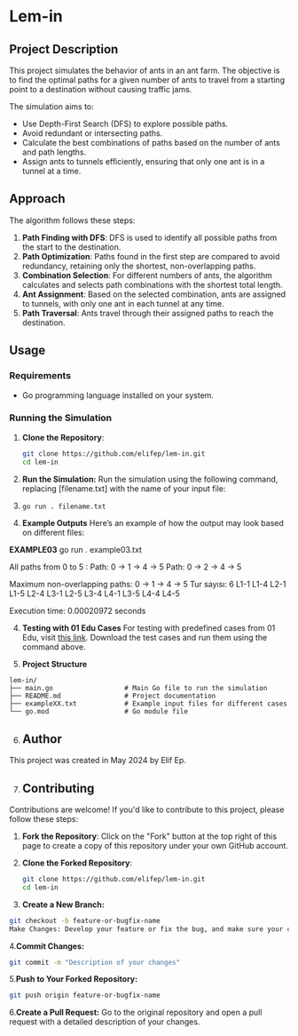 # Lem-in

## Project Description
This project simulates the behavior of ants in an ant farm. The objective is to find the optimal paths for a given number of ants to travel from a starting point to a destination without causing traffic jams.

The simulation aims to:
- Use Depth-First Search (DFS) to explore possible paths.
- Avoid redundant or intersecting paths.
- Calculate the best combinations of paths based on the number of ants and path lengths.
- Assign ants to tunnels efficiently, ensuring that only one ant is in a tunnel at a time.

## Approach
The algorithm follows these steps:

1. **Path Finding with DFS**: DFS is used to identify all possible paths from the start to the destination.
2. **Path Optimization**: Paths found in the first step are compared to avoid redundancy, retaining only the shortest, non-overlapping paths.
3. **Combination Selection**: For different numbers of ants, the algorithm calculates and selects path combinations with the shortest total length.
4. **Ant Assignment**: Based on the selected combination, ants are assigned to tunnels, with only one ant in each tunnel at any time.
5. **Path Traversal**: Ants travel through their assigned paths to reach the destination.

## Usage

### Requirements
- Go programming language installed on your system.

### Running the Simulation

1. **Clone the Repository**:
   ```bash
   git clone https://github.com/elifep/lem-in.git
   cd lem-in
2. **Run the Simulation:** Run the simulation using the following command, replacing [filename.txt] with the name of your input file:
3.  ```bash
    go run . filename.txt
4. **Example Outputs**
Here’s an example of how the output may look based on different files:

**EXAMPLE03**
go run . example03.txt

All paths from 0 to 5 :
Path: 0 -> 1 -> 4 -> 5
Path: 0 -> 2 -> 4 -> 5

Maximum non-overlapping paths:
0 -> 1 -> 4 -> 5
Tur sayısı: 6
L1-1
L1-4 L2-1
L1-5 L2-4 L3-1
L2-5 L3-4 L4-1
L3-5 L4-4
L4-5

Execution time: 0.00020972 seconds

4. **Testing with 01 Edu Cases**
For testing with predefined cases from 01 Edu, visit [this link](https://github.com/01-edu/public/tree/master/subjects/lem-in/audit). Download the test cases and run them using the command above.

5. **Project Structure**
```text
lem-in/
├── main.go                  # Main Go file to run the simulation
├── README.md                # Project documentation
├── exampleXX.txt            # Example input files for different cases
└── go.mod                   # Go module file
```
6. ## Author
This project was created in May 2024 by Elif Ep.

7. ## Contributing
Contributions are welcome! If you'd like to contribute to this project, please follow these steps:

1. **Fork the Repository**: Click on the "Fork" button at the top right of this page to create a copy of this repository under your own GitHub account.

2. **Clone the Forked Repository**:
   ```bash
   git clone https://github.com/elifep/lem-in.git
   cd lem-in
   ```
3. **Create a New Branch:**
 ```bash
git checkout -b feature-or-bugfix-name
Make Changes: Develop your feature or fix the bug, and make sure your code is clean and tested.
```
4.**Commit Changes:**

 ```bash
git commit -m "Description of your changes"
```
5.**Push to Your Forked Repository:**

 ```bash
git push origin feature-or-bugfix-name
```
6.**Create a Pull Request:** Go to the original repository and open a pull request with a detailed description of your changes.
